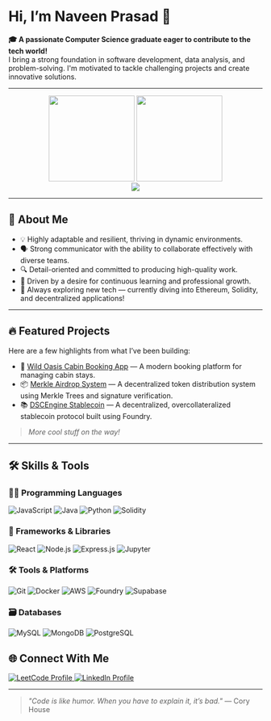 # Hi, I’m Naveen Prasad 👋  

**🎓 A passionate Computer Science graduate eager to contribute to the tech world!**  
I bring a strong foundation in software development, data analysis, and problem-solving. I'm motivated to tackle challenging projects and create innovative solutions.  

---

<div align="center">
  <img src="https://github-readme-stats.vercel.app/api?username=naveenprasad07&show_icons=true&theme=dark" height="170" />
  <img src="https://github-readme-stats.vercel.app/api/top-langs/?username=naveenprasad07&layout=compact&theme=dark" height="170" />
</div>

<div align="center">
  <img src="https://github-readme-streak-stats.herokuapp.com/?user=naveenprasad07&theme=dark&hide_border=true" />
</div>

---

## 🌟 About Me  
- 💡 Highly adaptable and resilient, thriving in dynamic environments.  
- 🗣️ Strong communicator with the ability to collaborate effectively with diverse teams.  
- 🔍 Detail-oriented and committed to producing high-quality work.  
- 🚀 Driven by a desire for continuous learning and professional growth.  
- 🧠 Always exploring new tech — currently diving into Ethereum, Solidity, and decentralized applications!

---

## 🔥 Featured Projects  

Here are a few highlights from what I’ve been building:

- 🚪 [Wild Oasis Cabin Booking App](https://github.com/naveenprasad07/wild-oasis) — A modern booking platform for managing cabin stays.  
- 📦 [Merkle Airdrop System](https://github.com/naveenprasad07/merkle-airdrop) — A decentralized token distribution system using Merkle Trees and signature verification.  
- 📚 [DSCEngine Stablecoin](https://github.com/naveenprasad07/dsc-stablecoin) — A decentralized, overcollateralized stablecoin protocol built using Foundry.  

> _More cool stuff on the way!_

---

## 🛠️ Skills & Tools  

### 👨‍💻 Programming Languages  
![JavaScript](https://img.shields.io/badge/JavaScript-F7DF1E?style=for-the-badge&logo=JavaScript&logoColor=black)
![Java](https://img.shields.io/badge/Java-ED8B00?style=for-the-badge&logo=openjdk&logoColor=white)
![Python](https://img.shields.io/badge/Python-3776AB?style=for-the-badge&logo=python&logoColor=white)
![Solidity](https://img.shields.io/badge/Solidity-363636?style=for-the-badge&logo=solidity&logoColor=white)

### 📘 Frameworks & Libraries  
![React](https://img.shields.io/badge/React-20232A?style=for-the-badge&logo=react&logoColor=61DAFB)
![Node.js](https://img.shields.io/badge/Node.js-43853D?style=for-the-badge&logo=node.js&logoColor=white)
![Express.js](https://img.shields.io/badge/Express.js-404D59?style=for-the-badge)
![Jupyter](https://img.shields.io/badge/Jupyter-F37626?style=for-the-badge&logo=jupyter&logoColor=white)

### 🛠️ Tools & Platforms  
![Git](https://img.shields.io/badge/GIT-E44C30?style=for-the-badge&logo=git&logoColor=white)
![Docker](https://img.shields.io/badge/Docker-2496ED?style=for-the-badge&logo=docker&logoColor=white)
![AWS](https://img.shields.io/badge/AWS-232F3E?style=for-the-badge&logo=amazon-aws&logoColor=white)
![Foundry](https://img.shields.io/badge/Foundry-000000?style=for-the-badge&logo=ethereum&logoColor=white)
![Supabase](https://img.shields.io/badge/Supabase-3ECF8E?style=for-the-badge&logo=supabase&logoColor=white)

### 🗃️ Databases  
![MySQL](https://img.shields.io/badge/MySQL-4479A1?style=for-the-badge&logo=mysql&logoColor=white)
![MongoDB](https://img.shields.io/badge/MongoDB-4EA94B?style=for-the-badge&logo=mongodb&logoColor=white)
![PostgreSQL](https://img.shields.io/badge/PostgreSQL-316192?style=for-the-badge&logo=postgresql&logoColor=white)


## 🌐 Connect With Me  
<p align="left">
  <a href="https://www.leetcode.com/naveenacad89" target="_blank">
    <img src="https://img.shields.io/badge/LeetCode-FFA116?logo=leetcode&logoColor=black&style=for-the-badge" alt="LeetCode Profile" />
  </a>
  <a href="https://www.linkedin.com/in/naveenprasadk07/" target="_blank">
    <img src="https://img.shields.io/badge/LinkedIn-0A66C2?logo=linkedin&logoColor=white&style=for-the-badge" alt="LinkedIn Profile" />
  </a>
</p>

---

> _"Code is like humor. When you have to explain it, it’s bad."_ — Cory House  
